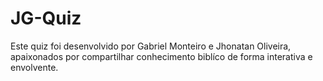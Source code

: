 # JG-Quiz
Este quiz foi desenvolvido por Gabriel Monteiro e Jhonatan Oliveira, apaixonados por compartilhar conhecimento biblíco de forma interativa e envolvente.

